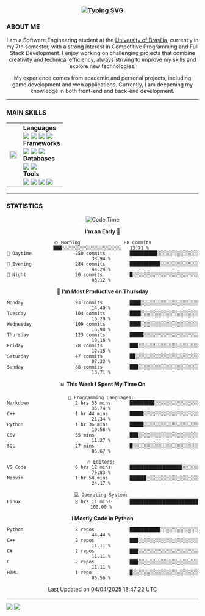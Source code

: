 <center>
<h3 align="center"> <a href="https://git.io/typing-svg"><img src="https://readme-typing-svg.demolab.com?font=Fira+Code&size=35&duration=4000&pause=1000&center=true&vCenter=true&width=500&height=70&lines=Hi+there!;I'm+Diego+Carlito!" alt="Typing SVG" /></a> </h3>

<h3 align="left"> ABOUT ME </h3>

I am a Software Engineering student at the [University of Brasília](https://international.unb.br/), currently in my 7th semester, with a strong interest in Competitive Programming and Full Stack Development. I enjoy working on challenging projects that combine creativity and technical efficiency, always striving to improve my skills and explore new technologies.  

My experience comes from academic and personal projects, including game development and web applications. Currently, I am deepening my knowledge in both front-end and back-end development.

---

<h3 align="left"> MAIN SKILLS </h3>
<table>
  <tr>
    <td><img align="center" src="https://media3.giphy.com/media/v1.Y2lkPTc5MGI3NjExeWR6OXNvanZmYzE4OTFzaWZhbTk3Z2tsM2kydm5qcmVxZGc0aGtmaiZlcD12MV9pbnRlcm5hbF9naWZfYnlfaWQmY3Q9Zw/pIMlKqgdZgvo4/giphy.gif" width="100%" height="100%"></td>
    <td><b>Languages</b><br>
        <img align="center" src="https://img.shields.io/badge/c++-%2300599C.svg?style=for-the-badge&logo=c%2B%2B&logoColor=white">
        <img align="center" src="https://img.shields.io/badge/javascript-%23323330.svg?style=for-the-badge&logo=javascript&logoColor=%23F7DF1E">
        <img align="center" src="https://img.shields.io/badge/python-%2300579D.svg?style=for-the-badge&logo=python&logoColor=white">
        <img align="center" src="https://img.shields.io/badge/java-%23ED8B00.svg?style=for-the-badge&logo=openjdk&logoColor=white">
        <br><b>Frameworks</b><br>
        <img align="center" src="https://img.shields.io/badge/node.js-6DA55F?style=for-the-badge&logo=node.js&logoColor=white">
        <img align="center" src="https://img.shields.io/badge/react-%2320232a.svg?style=for-the-badge&logo=react&logoColor=%2361DAFB">
        <img align="center" src="https://img.shields.io/badge/fastapi-%23ffffff.svg?style=for-the-badge&logo=fastapi&logoColor=green">
        <br><b>Databases</b><br>
        <img align="center" src="https://img.shields.io/badge/mysql-4479A1.svg?style=for-the-badge&logo=mysql&logoColor=white">
        <img align="center" src="https://img.shields.io/badge/postgres-%23316192.svg?style=for-the-badge&logo=postgresql&logoColor=white">
        <br><b>Tools</b><br>
        <img align="center" src="https://img.shields.io/badge/docker-%230db7ed.svg?style=for-the-badge&logo=docker&logoColor=white">
        <img align="center" src="https://img.shields.io/badge/git-%23F05033.svg?style=for-the-badge&logo=git&logoColor=white">
        <img align="center" src="https://img.shields.io/badge/figma-%23F24E1E.svg?style=for-the-badge&logo=figma&logoColor=white">
        <img align="center" src="https://img.shields.io/badge/Visual%20Studio%20Code-0078d7.svg?style=for-the-badge&logo=visual-studio-code&logoColor=white"></td>
  </tr>
</table>

---

<h3 align="left"> STATISTICS </h3>

<!--START_SECTION:waka-->
![Code Time](http://img.shields.io/badge/Code%20Time-84%20hrs%2058%20mins-blue)

**I'm an Early 🐤** 

```text
🌞 Morning                88 commits          ███░░░░░░░░░░░░░░░░░░░░░░   13.71 % 
🌆 Daytime                250 commits         ██████████░░░░░░░░░░░░░░░   38.94 % 
🌃 Evening                284 commits         ███████████░░░░░░░░░░░░░░   44.24 % 
🌙 Night                  20 commits          █░░░░░░░░░░░░░░░░░░░░░░░░   03.12 % 
```
📅 **I'm Most Productive on Thursday** 

```text
Monday                   93 commits          ████░░░░░░░░░░░░░░░░░░░░░   14.49 % 
Tuesday                  104 commits         ████░░░░░░░░░░░░░░░░░░░░░   16.20 % 
Wednesday                109 commits         ████░░░░░░░░░░░░░░░░░░░░░   16.98 % 
Thursday                 123 commits         █████░░░░░░░░░░░░░░░░░░░░   19.16 % 
Friday                   78 commits          ███░░░░░░░░░░░░░░░░░░░░░░   12.15 % 
Saturday                 47 commits          ██░░░░░░░░░░░░░░░░░░░░░░░   07.32 % 
Sunday                   88 commits          ███░░░░░░░░░░░░░░░░░░░░░░   13.71 % 
```


📊 **This Week I Spent My Time On** 

```text
💬 Programming Languages: 
Markdown                 2 hrs 55 mins       █████████░░░░░░░░░░░░░░░░   35.74 % 
C++                      1 hr 44 mins        █████░░░░░░░░░░░░░░░░░░░░   21.34 % 
Python                   1 hr 36 mins        █████░░░░░░░░░░░░░░░░░░░░   19.58 % 
CSV                      55 mins             ███░░░░░░░░░░░░░░░░░░░░░░   11.27 % 
SQL                      27 mins             █░░░░░░░░░░░░░░░░░░░░░░░░   05.67 % 

🔥 Editors: 
VS Code                  6 hrs 12 mins       ███████████████████░░░░░░   75.83 % 
Neovim                   1 hr 58 mins        ██████░░░░░░░░░░░░░░░░░░░   24.17 % 

💻 Operating System: 
Linux                    8 hrs 11 mins       █████████████████████████   100.00 % 
```

**I Mostly Code in Python** 

```text
Python                   8 repos             ███████████░░░░░░░░░░░░░░   44.44 % 
C++                      2 repos             ███░░░░░░░░░░░░░░░░░░░░░░   11.11 % 
C#                       2 repos             ███░░░░░░░░░░░░░░░░░░░░░░   11.11 % 
C                        2 repos             ███░░░░░░░░░░░░░░░░░░░░░░   11.11 % 
HTML                     1 repo              █░░░░░░░░░░░░░░░░░░░░░░░░   05.56 % 
```




 Last Updated on 04/04/2025 18:47:22 UTC
<!--END_SECTION:waka-->

---
<div align="left"> 
  <a href = "mailto:diego.carlito01@gmail.com"><img src="https://img.shields.io/badge/-Gmail-%23333?style=for-the-badge&logo=gmail&logoColor=white" target="_blank"></a>
  <a href="https://www.linkedin.com/in/diegocarlito" target="_blank"><img src="https://img.shields.io/badge/-LinkedIn-%230077B5?style=for-the-badge&logo=linkedin&logoColor=white" target="_blank"></a> 
</div>
</center>
